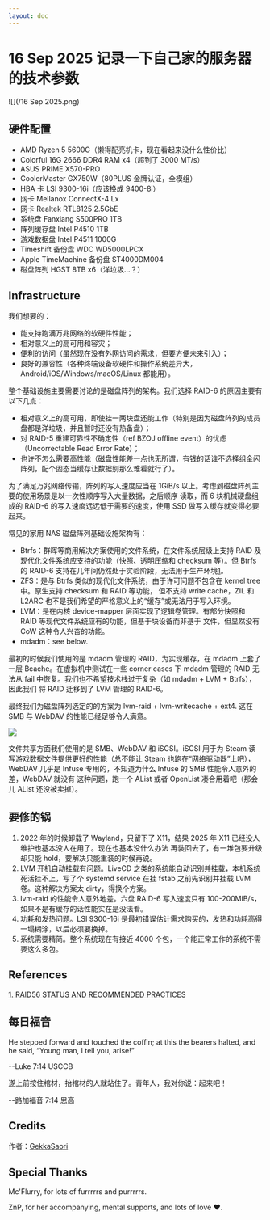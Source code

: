 ```yaml
---
layout: doc
---
```


# 16 Sep 2025 记录一下自己家的服务器的技术参数

![](/16 Sep 2025.png)

## 硬件配置

- AMD Ryzen 5 5600G（懒得配亮机卡，现在看起来没什么性价比）
- Colorful 16G 2666 DDR4 RAM x4（超到了 3000 MT/s）
- ASUS PRIME X570-PRO
- CoolerMaster GX750W（80PLUS 金牌认证，全模组）
- HBA 卡 LSI 9300-16i（应该换成 9400-8i）
- 网卡 Mellanox ConnectX-4 Lx
- 网卡 Realtek RTL8125 2.5GbE
- 系统盘 Fanxiang S500PRO 1TB
- 阵列缓存盘 Intel P4510 1TB
- 游戏数据盘 Intel P4511 1000G
- Timeshift 备份盘 WDC WD5000LPCX
- Apple TimeMachine 备份盘 ST4000DM004
- 磁盘阵列 HGST 8TB x6（洋垃圾…？）

## Infrastructure

我们想要的：
- 能支持跑满万兆网络的软硬件性能；
- 相对意义上的高可用和容灾；
- 便利的访问（虽然现在没有外网访问的需求，但要方便未来引入）；
- 良好的兼容性（各种终端设备软硬件和操作系统差异大，Android/iOS/Windows/macOS/Linux 都能用）。

整个基础设施主要需要讨论的是磁盘阵列的架构。我们选择 RAID-6 的原因主要有以下几点：
- 相对意义上的高可用，即使挂一两块盘还能工作（特别是因为磁盘阵列的成员盘都是洋垃圾，并且暂时还没有热备盘）；
- 对 RAID-5 重建可靠性不确定性（ref BZOJ offline event）的忧虑（Uncorrectable Read Error Rate）；
- 也许不怎么需要高性能（磁盘性能差一点也无所谓，有钱的话谁不选择组全闪阵列，配个固态当缓存让数据别那么难看就行了）。

为了满足万兆网络传输，阵列的写入速度应当在 1GiB/s 以上。考虑到磁盘阵列主要的使用场景是以一次性顺序写入大量数据，之后顺序
读取，而 6 块机械硬盘组成的 RAID-6 的写入速度远远低于需要的速度，使用 SSD 做写入缓存就变得必要起来。

常见的家用 NAS 磁盘阵列基础设施架构有：
- Btrfs：群晖等商用解决方案使用的文件系统，在文件系统层级上支持 RAID 及现代化文件系统应支持的功能（快照、透明压缩和
 checksum 等）。但 Btrfs 的 RAID-6 支持在几年间仍然处于实验阶段，无法用于生产环境[1](#references)。
- ZFS：是与 Btrfs 类似的现代化文件系统，由于许可问题不包含在 kernel tree 中。原生支持 checksum 和 RAID 等功能，
 但不支持 write cache，ZIL 和 L2ARC 也不是我们希望的严格意义上的“缓存”或无法用于写入环境。
- LVM：是在内核 device-mapper 层面实现了逻辑卷管理。有部分快照和 RAID 等现代文件系统应有的功能，但基于块设备而非基于
 文件，但显然没有 CoW 这种令人兴奋的功能。
- mdadm：see below.

最初的时候我们使用的是 mdadm 管理的 RAID，为实现缓存，在 mdadm 上套了一层 Bcache。在虚拟机中测试在一些 corner 
cases 下 mdadm 管理的 RAID 无法从 fail 中恢复。我们也不希望技术栈过于复杂（如 mdadm + LVM + Btrfs），因此我们
将 RAID 迁移到了 LVM 管理的 RAID-6。

最终我们为磁盘阵列选定的的方案为 lvm-raid + lvm-writecache + ext4. 这在 SMB 与 WebDAV 的性能已经足够令人满意。

![](/speed-example.jpeg)

文件共享方面我们使用的是 SMB、WebDAV 和 iSCSI。iSCSI 用于为 Steam 读写游戏数据文件提供更好的性能（总不能让 Steam 
也跑在“网络驱动器”上吧），WebDAV 几乎是 Infuse 专用的，不知道为什么 Infuse 的 SMB 性能令人意外的差，WebDAV 就没有
这种问题，跑一个 AList 或者 OpenList 凑合用着吧（那会儿 AList 还没被卖掉）。

## 要修的锅

1. 2022 年的时候卸载了 Wayland，只留下了 X11，结果 2025 年 X11 已经没人维护也基本没人在用了。现在也基本没什么办法
 再装回去了，有一堆包要升级却只能 hold，要解决只能重装的时候再说。
2. LVM 开机自动挂载有问题。LiveCD 之类的系统能自动识别并挂载，本机系统死活挂不上，写了个 systemd service 在挂 fstab
 之前先识别并挂载 LVM 卷。这种解决方案太 dirty，得换个方案。
3. lvm-raid 的性能令人意外地差。六盘 RAID-6 写入速度只有 100-200MiB/s，如果不是有缓存的话性能实在是没法看。
4. 功耗和发热问题。LSI 9300-16i 是最初错误估计需求购买的，发热和功耗高得一塌糊涂，以后必须要换掉。
5. 系统需要精简。整个系统现在有接近 4000 个包，一个能正常工作的系统不需要这么多包。

## References

[1. RAID56 STATUS AND RECOMMENDED PRACTICES](https://btrfs.readthedocs.io/en/latest/btrfs-man5.html#raid56-status-and-recommended-practices)

## 每日福音

He stepped forward and touched the coffin; at this the bearers halted, and he said, “Young man, I tell you, arise!”

--Luke 7:14 USCCB

遂上前按住棺材，抬棺材的人就站住了。青年人，我对你说：起来吧！

--路加福音 7:14 思高

## Credits

作者：[GekkaSaori](https://github.com/GekkaSaori)

## Special Thanks

Mc'Flurry, for lots of furrrrrs and purrrrrs.

ZnP, for her accompanying, mental supports, and lots of love ❤️.

